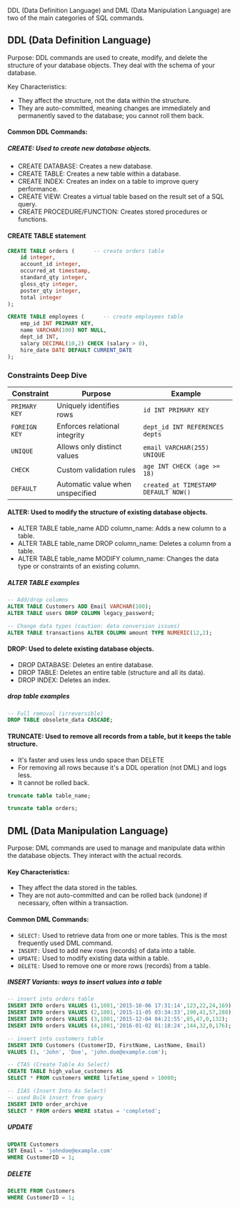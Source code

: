DDL (Data Definition Language) and DML (Data Manipulation Language) are two of the main categories of SQL commands. 

## DDL (Data Definition Language)
Purpose: DDL commands are used to create, modify, and delete the structure of your database objects. They deal with the schema of your database.

Key Characteristics:
- They affect the structure, not the data within the structure.
- They are auto-committed, meaning changes are immediately and permanently saved to the database; you cannot roll them back.

#### Common DDL Commands:
##### CREATE: Used to create new database objects.
- CREATE DATABASE: Creates a new database.
- CREATE TABLE: Creates a new table within a database.
- CREATE INDEX: Creates an index on a table to improve query performance.
- CREATE VIEW: Creates a virtual table based on the result set of a SQL query.
- CREATE PROCEDURE/FUNCTION: Creates stored procedures or functions.

#### CREATE TABLE statement
```sql
CREATE TABLE orders (      -- create orders table
	id integer,
	account_id integer,
	occurred_at timestamp,
	standard_qty integer,
	gloss_qty integer,
	poster_qty integer,
	total integer
);

CREATE TABLE employees (      -- create employees table 
    emp_id INT PRIMARY KEY,
    name VARCHAR(100) NOT NULL,
    dept_id INT,
    salary DECIMAL(10,2) CHECK (salary > 0),
    hire_date DATE DEFAULT CURRENT_DATE
);
```

### Constraints Deep Dive
| Constraint       | Purpose                          | Example                          |
|------------------|----------------------------------|----------------------------------|
| `PRIMARY KEY`    | Uniquely identifies rows         | `id INT PRIMARY KEY`            |
| `FOREIGN KEY`    | Enforces relational integrity    | `dept_id INT REFERENCES depts`  |
| `UNIQUE`         | Allows only distinct values      | `email VARCHAR(255) UNIQUE`     |
| `CHECK`          | Custom validation rules          | `age INT CHECK (age >= 18)`     |
| `DEFAULT`        | Automatic value when unspecified | `created_at TIMESTAMP DEFAULT NOW()` |

#### ALTER: Used to modify the structure of existing database objects.
- ALTER TABLE table_name ADD column_name: Adds a new column to a table.
- ALTER TABLE table_name DROP column_name: Deletes a column from a table.
- ALTER TABLE  table_name MODIFY column_name: Changes the data type or constraints of an existing column.

##### ALTER TABLE examples
```sql
-- Add/drop columns
ALTER TABLE Customers ADD Email VARCHAR(100);
ALTER TABLE users DROP COLUMN legacy_password;

-- Change data types (caution: data conversion issues)
ALTER TABLE transactions ALTER COLUMN amount TYPE NUMERIC(12,2);
```
#### DROP: Used to delete existing database objects.
- DROP DATABASE: Deletes an entire database.
- DROP TABLE: Deletes an entire table (structure and all its data).
- DROP INDEX: Deletes an index.

##### drop table examples
```sql
-- Full removal (irreversible)
DROP TABLE obsolete_data CASCADE;
```

#### TRUNCATE: Used to remove all records from a table, but it keeps the table structure. 
- It's faster and uses less undo space than DELETE
- For removing all rows because it's a DDL operation (not DML) and logs less.
- It cannot be rolled back.
  
```sql
truncate table table_name;

truncate table orders;

```



## DML (Data Manipulation Language)
Purpose: DML commands are used to manage and manipulate data within the database objects. They interact with the actual records.

#### Key Characteristics:

- They affect the data stored in the tables.
- They are not auto-committed and can be rolled back (undone) if necessary, often within a transaction.

#### Common DML Commands:

- `SELECT:` Used to retrieve data from one or more tables. This is the most frequently used DML command.
- `INSERT:` Used to add new rows (records) of data into a table.
- `UPDATE:` Used to modify existing data within a table.
- `DELETE:` Used to remove one or more rows (records) from a table.

##### INSERT Variants: ways to insert values into a table
```sql
-- insert into orders table
INSERT INTO orders VALUES (1,1001,'2015-10-06 17:31:14',123,22,24,169);
INSERT INTO orders VALUES (2,1001,'2015-11-05 03:34:33',190,41,57,288);
INSERT INTO orders VALUES (3,1001,'2015-12-04 04:21:55',85,47,0,132);
INSERT INTO orders VALUES (4,1001,'2016-01-02 01:18:24',144,32,0,176);

-- insert into customers table
INSERT INTO Customers (CustomerID, FirstName, LastName, Email)
VALUES (1, 'John', 'Doe', 'john.doe@example.com');

-- CTAS (Create Table As Select)
CREATE TABLE high_value_customers AS
SELECT * FROM customers WHERE lifetime_spend > 10000;

-- IIAS (Insert Into As Select)
-- used Bulk insert from query
INSERT INTO order_archive
SELECT * FROM orders WHERE status = 'completed';
```

##### UPDATE 
```sql
UPDATE Customers
SET Email = 'johndoe@example.com'
WHERE CustomerID = 1;

```

##### DELETE

```sql
DELETE FROM Customers
WHERE CustomerID = 1;
```



